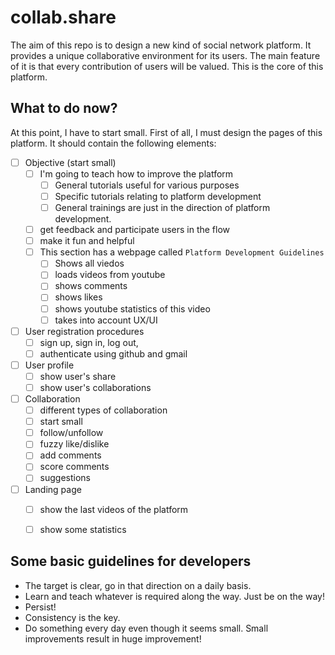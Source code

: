 # collab.share

The aim of this repo is to design a new kind of social network platform. It provides a unique collaborative environment for its users. The main feature of it is that every contribution of users will be valued. This is the core of this platform. 

## What to do now?
At this point, I have to start small. First of all, I must design the pages of this platform. It should contain the following elements:

- [ ] Objective (start small) 
    - [ ] I'm going to teach how to improve the platform
        - [ ] General tutorials useful for various purposes
        - [ ] Specific tutorials relating to platform development
        - [ ] General trainings are just in the direction of platform development.
    - [ ] get feedback and participate users in the flow
    - [ ] make it fun and helpful
    - [ ] This section has a webpage called `Platform Development Guidelines`
        - [ ] Shows all viedos
        - [ ] loads videos from youtube
        - [ ] shows comments
        - [ ] shows likes
        - [ ] shows youtube statistics of this video
        - [ ] takes into account UX/UI
    
- [ ] User registration procedures
    - [ ] sign up, sign in, log out, 
    - [ ] authenticate using github and gmail

- [ ] User profile
    - [ ] show user's share
    - [ ] show user's collaborations

- [ ] Collaboration
    - [ ] different types of collaboration
    - [ ] start small
    - [ ] follow/unfollow
    - [ ] fuzzy like/dislike
    - [ ] add comments
    - [ ] score comments
    - [ ] suggestions

- [ ] Landing page
    - [ ] show the last videos of the platform
    - [ ] show some statistics


## Some basic guidelines for developers
- The target is clear, go in that direction on a daily basis.
- Learn and teach whatever is required along the way. Just be on the way!
- Persist!
- Consistency is the key.
- Do something every day even though it seems small. Small improvements result in huge improvement!

